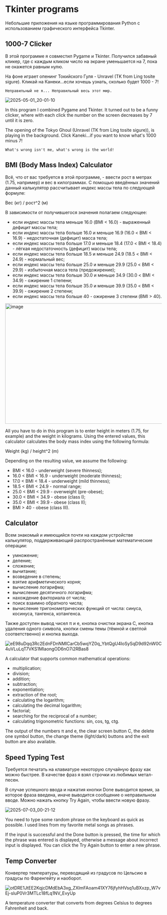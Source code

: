 <h1>Tkinter programs</h1>
<p>Небольшие приложения на языке программирования Python с использованием графического интерфейса Tkinter.</p>

<h2>1000-7 Clicker</h2>
<p>В этой программе я совместил Pygame и Tkinter. Получился забавный кликер, где с каждым кликом число на экране уменьшается на 7, пока не окажется равным нулю.</p> 
<p>На фоне играет опенинг Токийского Гуля - Unravel (TK from Ling tosite sigure). Кликай на Канеки...если хочешь узнать, сколько будет 1000 - 7!</p>
      
    Неправильный не я... Неправильный весь этот мир.

![2025-05-01_20-01-10](https://github.com/user-attachments/assets/ebaa8d40-73b7-48ab-a844-6abc8e929717)

<p>In this program I combined Pygame and Tkinter. It turned out to be a funny clicker, where with each click the number on the screen decreases by 7 until it is zero.</p> 
<p>The opening of the Tokyo Ghoul (Unravel (TK from Ling tosite sigure)), is playing in the background. Click Kaneki...if you want to know what's 1000 minus 7!</p>

    What's wrong isn't me, what's wrong is the world!

<h2>BMI (Body Mass Index) Calculator</h2>
<p>Всё, что от вас требуется в этой программе, - ввести рост в метрах (1.75, например) и вес в килограммах. С помощью введённых значений данный калькулятор рассчитывает индекс массы тела по следующей формуле: </p>
<p>Вес (кг) / рост^2 (м)</p>
<p>В зависимости от получившегося значения полагаем следующее:</p>
<ul>
  <li>если индекс массы тела меньше 16.0 (BMI < 16.0) - выраженный дефицит массы тела;</li>
  <li>если индекс массы тела больше 16.0 и меньше 16.9 (16.0 < BMI < 16.9) - недостаточная (дефицит) масса тела;</li>
  <li>если индекс массы тела больше 17.0 и меньше 18.4 (17.0 < BMI < 18.4) - лёгкая недостаточность (дефицит) массы тела;</li>
  <li>если индекс массы тела больше 18.5 и меньше 24.9 (18.5 < BMI < 24.9) - нормальный вес;</li>
  <li>если индекс массы тела больше 25.0 и меньше 29.9 (25.0 < BMI < 29.9) - избыточная масса тела (предожирение);</li>
  <li>если индекс массы тела больше 30.0 и меньше 34.9 (30.0 < BMI < 34.9) - ожирение 1 степени;</li>
  <li>если индекс массы тела больше 35.0 и меньше 39.9 (35.0 < BMI < 39.9) - ожирение 2 степени;</li>
  <li>если индекс массы тела больше 40 - ожирение 3 степени (BMI > 40).</li>
</ul>

<img width="573" height="386" alt="image" src="https://github.com/user-attachments/assets/3acf1d1b-5e08-4f8c-917b-196abc8ef0ba" />

<p>All you have to do in this program is to enter height in meters (1.75, for example) and the weight in kilograms. Using the entered values, this calculator calculates the body mass index using the following formula:</p>
<p>Weight (kg) / height^2 (m)</p>
<p>Depending on the resulting value, we assume the following:</p>
<ul>
  <li>BMI < 16.0 - underweight (severe thinness);</li>
  <li>16.0 < BMI < 16.9 - underweight (moderate thinness);</li>
  <li>17.0 < BMI < 18.4 - underweight (mild thinness);</li>
  <li>18.5 < BMI < 24.9 - normal range;</li>
  <li>25.0 < BMI < 29.9 - overweight (pre-obese);</li>
  <li>30.0 < BMI < 34.9 - obese (class I);</li>
  <li>35.0 < BMI < 39.9 - obese (class II);</li>
  <li>BMI > 40 - obese (class III).</li>
</ul>


<h2>Calculator</h2>
<p>Всем знакомый и имеющийся почти на каждом устройстве калькулятор, поддерживающий распространённые математические операции:</p>
<ul>
  <li>умножение;</li>
  <li>деление;</li>
  <li>сложение;</li>
  <li>вычитание;</li>
  <li>возведение в степень;</li>
  <li>взятие арифметического корня;</li>
  <li>вычисление логарифма;</li>
  <li>вычисление десятичного логарифма;</li>
  <li>нахождение факториала от числа;</li>
  <li>поиск взаимно обратного числа;</li>
  <li>вычисление тригонометрических функций от числа: синуса, косинуса, тангенса, котангенса.</li>
</ul>
<p>Также доступен вывод чисел π и e, кнопка очистки экрана C, кнопка удаления одного символа, кнопки смены темы (тёмной и светлой соответственно) и кнопка выхода.</p>

![eE98uDqq3Rc2EdnFDnNMICarCb5wqYZ0q_YbtQgU4IoSySqD9d92nW0C4uVLuLqT7VKS1MIaongOD6nO7i2RBas8](https://github.com/user-attachments/assets/7bdf0ea5-7e58-435b-81bd-0c742b1df541)

<p>A calculator that supports common mathematical operations:</p>
<ul>
  <li>multiplication;</li>
  <li>division;</li>
  <li>addition;</li>
  <li>subtraction;</li>
  <li>exponentiation;</li>
  <li>extraction of the root;</li>
  <li>calculating the logarithm;</li>
  <li>calculating the decimal logarithm;</li>
  <li>factorial;</li>
  <li>searching for the reciprocal of a number;</li>
  <li>calculating trigonometric functions: sin, cos, tg, ctg.</li>
</ul>
<p>The output of the numbers π and e, the clear screen button C, the delete one symbol button, the change theme (light/dark) buttons and the exit button are also available.</p>

<h2>Speed Typing Test</h2>
<p>Требуется печатать на клавиатуре некоторую случайную фразу как можно быстрее. В качестве фраз я взял строчки из любимых метал-песен.</p>
<p>В случае успешного ввода и нажатия кнопки Done выводится время, за которое фраза введена, иначе выводится сообщение о неправильном вводе. Можно нажать кнопку Try Again, чтобы ввести новую фразу.</p>

![2025-07-03_00-21-12](https://github.com/user-attachments/assets/b2af8fbb-07b8-4965-8309-a406d376144d)


<p>You need to type some random phrase on the keyboard as quick as possible. I used lines from my favorite metal songs as phrases.

If the input is successful and the Done button is pressed, the time for which the phrase was entered is displayed, otherwise a message about incorrect input is displayed. You can click the Try Again button to enter a new phrase.</p>

<h2>Temp Converter</h2>
<p>Конвертер температуры, переводящий из градусов по Цельсию в градусы по Фаренгейту и наоборот.</p>

![otDRE1JtEE2KqjcDMdEbA3xg_ZXImFAoam41XY76jfyhHVsq1uBXxzp_W7vEj-sluP0Vr3MTLc18fLq1NV_EvyUp](https://github.com/user-attachments/assets/f72a5dc3-ad11-4248-8277-1a62ae2be787)

<p>A temperature converter that converts from degrees Celsius to degrees Fahrenheit and back.</p>
